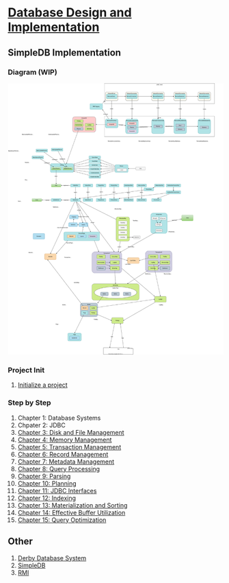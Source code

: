# [Database Design and Implementation](https://simpledb-java.netlify.app/database-design-and-implementation.pdf)

## SimpleDB Implementation

### Diagram (WIP)

![](simpledb/docs/simpledb.drawio.svg)
### Project Init
1. [Initialize a project](simpledb/docs/00-initialize-project.md)
### Step by Step
1. Chapter 1: Database Systems
1. Chpater 2: JDBC
1. [Chapter 3: Disk and File Management](simpledb/docs/03-disk-file-management.md)
1. [Chapter 4: Memory Management](simpledb/docs/04-memory-management.md)
1. [Chapter 5: Transaction Management](simpledb/docs/05-transaction-management.md)
1. [Chapter 6: Record Management](simpledb/docs/06-record-management.md)
1. [Chapter 7: Metadata Management](simpledb/docs/07-metadata-management.md)
1. [Chapter 8: Query Processing](simpledb/docs/08-query-processing.md)
1. [Chapter 9: Parsing](simpledb/docs/09-parsing.md)
1. [Chapter 10: Planning](simpledb/docs/10-planning.md)
1. [Chapter 11: JDBC Interfaces](simpledb/docs/11-jdbc-interfaces.md)
1. [Chapter 12: Indexing](simpledb/docs/12-indexing.md)
1. [Chapter 13: Materialization and Sorting](simpledb/docs/13-materialization-and-sorting.md)
1. [Chpater 14: Effective Buffer Utilization](simpledb/docs/14-effective-buffer-utilization.md)
1. [Chapter 15: Query Optimization](simpledb/docs/15-query-optimization.md)


## Other

1. [Derby Database System](docs/01-database-systems/02-derbydatabase-system)
1. [SimpleDB](docs/01-database-systems/04-simpledb/README.md)
1. [RMI](rmi/README.md)
